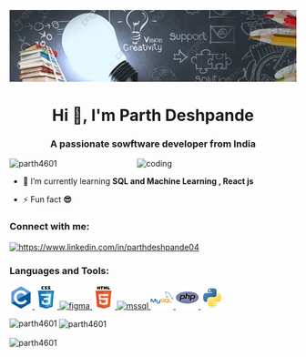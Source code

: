 ![logo](https://github.com/parth4601/parth4601/blob/main/1722933732173.jpeg)
<h1 align="center">Hi 👋, I'm Parth Deshpande</h1>
<h3 align="center">A passionate sowftware developer from India</h3>

<img align="right" alt="coding" width="280" src="https://media.giphy.com/media/v1.Y2lkPTc5MGI3NjExZzJ0aGx4YXpvODJ1dGpxcmhpdnptb2M4MTdiNjdseDN2enV5ZTg3OSZlcD12MV9pbnRlcm5hbF9naWZfYnlfaWQmY3Q9Zw/bGgsc5mWoryfgKBx1u/giphy.gif">

<p align="left"> <img src="https://komarev.com/ghpvc/?username=parth4601&label=Profile%20views&color=0e75b6&style=flat" alt="parth4601" /> </p>

- 🌱 I’m currently learning **SQL and Machine Learning , React js**

- ⚡ Fun fact **😎**

<h3 align="left">Connect with me:</h3>
<p align="left">
<a href="https://linkedin.com/in/https://www.linkedin.com/in/parthdeshpande04" target="blank"><img align="center" src="https://raw.githubusercontent.com/rahuldkjain/github-profile-readme-generator/master/src/images/icons/Social/linked-in-alt.svg" alt="https://www.linkedin.com/in/parthdeshpande04" height="30" width="40" /></a>
</p>

<h3 align="left">Languages and Tools:</h3>
<p align="left"> <a href="https://www.cprogramming.com/" target="_blank" rel="noreferrer"> <img src="https://raw.githubusercontent.com/devicons/devicon/master/icons/c/c-original.svg" alt="c" width="40" height="40"/> </a> <a href="https://www.w3schools.com/css/" target="_blank" rel="noreferrer"> <img src="https://raw.githubusercontent.com/devicons/devicon/master/icons/css3/css3-original-wordmark.svg" alt="css3" width="40" height="40"/> </a> <a href="https://www.figma.com/" target="_blank" rel="noreferrer"> <img src="https://www.vectorlogo.zone/logos/figma/figma-icon.svg" alt="figma" width="40" height="40"/> </a> <a href="https://www.w3.org/html/" target="_blank" rel="noreferrer"> <img src="https://raw.githubusercontent.com/devicons/devicon/master/icons/html5/html5-original-wordmark.svg" alt="html5" width="40" height="40"/> </a> <a href="https://www.microsoft.com/en-us/sql-server" target="_blank" rel="noreferrer"> <img src="https://www.svgrepo.com/show/303229/microsoft-sql-server-logo.svg" alt="mssql" width="40" height="40"/> </a> <a href="https://www.mysql.com/" target="_blank" rel="noreferrer"> <img src="https://raw.githubusercontent.com/devicons/devicon/master/icons/mysql/mysql-original-wordmark.svg" alt="mysql" width="40" height="40"/> </a> <a href="https://www.php.net" target="_blank" rel="noreferrer"> <img src="https://raw.githubusercontent.com/devicons/devicon/master/icons/php/php-original.svg" alt="php" width="40" height="40"/> </a> <a href="https://www.python.org" target="_blank" rel="noreferrer"> <img src="https://raw.githubusercontent.com/devicons/devicon/master/icons/python/python-original.svg" alt="python" width="40" height="40"/> </a> </p>

<p><img align="left" src="https://github-readme-stats.vercel.app/api/top-langs?username=parth4601&show_icons=true&locale=en&layout=compact" alt="parth4601" /></p>

<p>&nbsp;<img align="center" src="https://github-readme-stats.vercel.app/api?username=parth4601&show_icons=true&locale=en" alt="parth4601" /></p>

<p><img align="center" src="https://github-readme-streak-stats.herokuapp.com/?user=parth4601&" alt="parth4601" /></p>

